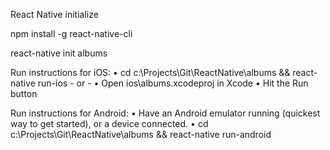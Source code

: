 React Native initialize

npm install -g react-native-cli

react-native init albums

  Run instructions for iOS:
    • cd c:\Projects\Git\ReactNative\albums && react-native run-ios
    - or -
    • Open ios\albums.xcodeproj in Xcode
    • Hit the Run button
	
  Run instructions for Android:
    • Have an Android emulator running (quickest way to get started), or a device connected.
    • cd c:\Projects\Git\ReactNative\albums && react-native run-android